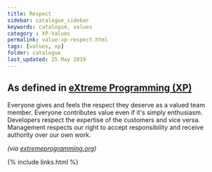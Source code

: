 ```yaml
---
title: Respect
sidebar: catalogue_sidebar
keywords: catalogue, values
category : XP-Values
permalink: value-xp-respect.html
tags: [values, xp]
folder: catalogue
last_updated: 25 May 2019
---
```


## As defined in [eXtreme Programming (XP)](xp-archetype)
Everyone gives and feels the respect they deserve as a valued team member. Everyone contributes value even if it's simply enthusiasm. Developers respect the expertise of the customers and vice versa. Management respects our right to accept responsibility and receive authority over our own work.

*(via [extremeprogramming.org](http://www.extremeprogramming.org/values.html))*

{% include links.html %}
